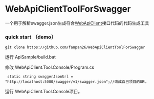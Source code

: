 # WebApiClientToolForSwagger
一个用于解析swagger.json生成符合[WebApiClient](https://github.com/dotnetcore/WebApiClient)接口代码的代码生成工具

### quick start （demo）
```
git clone https://github.com/fanpan26/WebApiClientToolForSwagger
```
运行 ApiSample/build.bat 

修改 WebApiClient.Tool.Console/Program.cs
```
 static string swaggerJsonUrl = "http://localhost:5000/swagger/v1/swagger.json";//改成自己项目的URL
```
运行 WebApiClient.Tool.Console项目。
